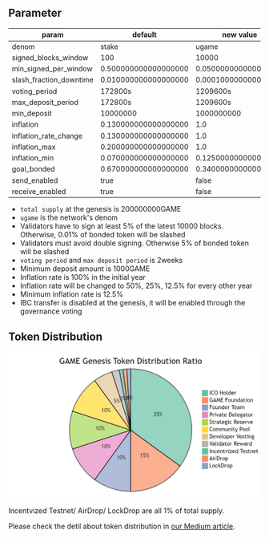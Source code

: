 ## Parameter

param                  | default              | new value
-----------------------| ---------------------|---------------------
denom                  | stake                | ugame
signed_blocks_window   | 100                  | 10000
min_signed_per_window  | 0.500000000000000000 | 0.050000000000000000
slash_fraction_downtime| 0.010000000000000000 | 0.000100000000000000
voting_period          | 172800s              | 1209600s
max_deposit_period     | 172800s              | 1209600s
min_deposit            | 10000000             | 1000000000
inflation              | 0.130000000000000000 | 1.0
inflation_rate_change  | 0.130000000000000000 | 1.0
inflation_max          | 0.200000000000000000 | 1.0
inflation_min          | 0.070000000000000000 | 0.125000000000000000
goal_bonded            | 0.670000000000000000 | 0.340000000000000000
send_enabled           | true                 | false
receive_enabled        | true                 | false

* `total supply` at the genesis is 200000000GAME
* `ugame` is the network's denom
* Validators have to sign at least 5% of the latest 10000 blocks. Otherwise, 0.01% of bonded token will be slashed
* Validators must avoid double signing. Otherwise 5% of bonded token will be slashed
* `voting period` and `max deposit period` is 2weeks
* Minimum deposit amount is 1000GAME
* Inflation rate is 100% in the initial year
* Inflation rate will be changed to 50%, 25%, 12.5% for every other year
* Minimum inflation rate is 12.5%
* IBC transfer is disabled at the genesis, it will be enabled through the governance voting

## Token Distribution
<!---
```mermaid
 pie
    title GAME Genesis Token Distribution Ratio
    "ICO Holder" : 35
    "GAME Foundation" : 15
    "Founder Team" : 10
    "Private Delegator" : 10
    "Strategic Reserve" : 10
    "Community Pool" : 10
    "Developer Vesting" : 5
    "Validator Reward" : 2
    "Incentvized Testnet" : 1
    "AirDrop" : 1
    "LockDrop" : 1
```
-->

<p lign="center">
  <img src="./token_distribution.png" width="700">
</p>


Incentvized Testnet/ AirDrop/ LockDrop are all 1% of total supply. 

Please check the detil about token distribution in [our Medium article](https://medium.com/game/game-token-distribution-37f5f7cacc9).
